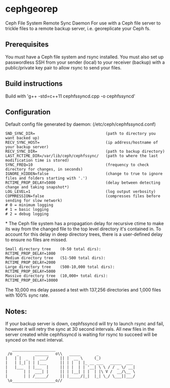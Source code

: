 # cephgeorep
Ceph File System Remote Sync Daemon
For use with a Ceph file server to trickle files to a remote backup server, i.e. georeplicate your Ceph fs.

## Prerequisites
You must have a Ceph file system and rsync installed. You must also set up passwordless SSH from your sender (local) to your
receiver (backup) with a public/private key pair to allow rsync to send your files.

## Build instructions
Build with 'g++ -std=c++11 cephfssyncd.cpp -o cephfssyncd'

## Configuration
Default config file generated by daemon: (/etc/ceph/cephfssyncd.conf)

```
SND_SYNC_DIR=                               (path to directory you want backed up)
RECV_SYNC_HOST=                             (ip address/hostname of your backup server)
RECV_SYNC_DIR=                              (path to backup directory)
LAST_RCTIME_DIR=/var/lib/ceph/cephfssync/   (path to where the last modification time is stored)
SYNC_FREQ=10                                (frequency to check directory for changes, in seconds)
IGNORE_HIDDEN=false                         (change to true to ignore files and folders starting with '.')
RCTIME_PROP_DELAY=5000                      (delay between detecting change and taking snapshot*)
LOG_LEVEL=1                                 (log output verbosity)
COPMRESSION=false                           (compresses files before sending for slow network)
# 0 = minimum logging
# 1 = basic logging
# 2 = debug logging
```

\* The Ceph file system has a propagation delay for recursive ctime to make its way from the changed file to the
top level directory it's contained in. To account for this delay in deep directory trees, there is a user-defined
delay to ensure no files are missed.
```
Small directory tree    (0-50 total dirs):        RCTIME_PROP_DELAY=1000
Medium directory tree   (51-500 total dirs):      RCTIME_PROP_DELAY=2000
Large directory tree    (500-10,000 total dirs):  RCTIME_PROP_DELAY=5000
Massive directory tree  (10,000+ total dirs):     RCTIME_PROP_DELAY=10000
```
The 10,000 ms delay passed a test with 137,256 directories and 1,000 files with 100% sync rate.

## Notes:
If your backup server is down, cephfssyncd will try to launch rsync and fail, however it will retry the sync at 30 second
intervals. All new files in the server created while cephfssyncd is waiting for rsync to succeed will be synced on the next interval.

```
   ___________________  
 /o  _       ______   o\\   _____       _
|   | |  _  |  ___/     || |  __ \     (_)               
|   | |_| | | |___      || | |  | |_ __ ___   _____  ___  
|   |___  | |___  |     || | |  | | '__| \ \ / / _ \/ __|
|       | |  ___| |     || | |__| | |  | |\ V /  __/\__ \
|       | | /_____/     || |_____/|_|  |_| \_/ \___||___/
 \o___________________o// 
